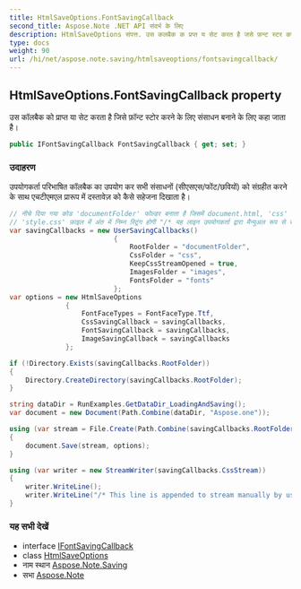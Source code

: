 ```yaml
---
title: HtmlSaveOptions.FontSavingCallback
second_title: Aspose.Note .NET API संदर्भ के लिए
description: HtmlSaveOptions संपत्त. उस कलबैक क प्रप्त य सेट करत है जसे फ़न्ट स्टर करने के लए संसधन बनने के लए कह जत है
type: docs
weight: 90
url: /hi/net/aspose.note.saving/htmlsaveoptions/fontsavingcallback/
---
```

## HtmlSaveOptions.FontSavingCallback property

उस कॉलबैक को प्राप्त या सेट करता है जिसे फ़ॉन्ट स्टोर करने के लिए संसाधन बनाने के लिए कहा जाता है।

```csharp
public IFontSavingCallback FontSavingCallback { get; set; }
```

### उदाहरण

उपयोगकर्ता परिभाषित कॉलबैक का उपयोग कर सभी संसाधनों (सीएसएस/फोंट/छवियों) को संग्रहीत करने के साथ एचटीएमएल प्रारूप में दस्तावेज़ को कैसे सहेजना दिखाता है।

```csharp
// नीचे दिया गया कोड 'documentFolder' फोल्डर बनाता है जिसमें document.html, 'css' फोल्डर 'style.css' फाइल के साथ, 'इमेज' फोल्डर इमेज के साथ और 'फोंट' फोल्डर फॉन्ट के साथ होता है।
// 'style.css' फ़ाइल में अंत में निम्न स्ट्रिंग होगी "/* यह लाइन उपयोगकर्ता द्वारा मैन्युअल रूप से स्ट्रीम करने के लिए जोड़ी गई है */"
var savingCallbacks = new UserSavingCallbacks()
                          {
                              RootFolder = "documentFolder",
                              CssFolder = "css",
                              KeepCssStreamOpened = true,
                              ImagesFolder = "images",
                              FontsFolder = "fonts"
                          };
var options = new HtmlSaveOptions
              {
                  FontFaceTypes = FontFaceType.Ttf,
                  CssSavingCallback = savingCallbacks,
                  FontSavingCallback = savingCallbacks,
                  ImageSavingCallback = savingCallbacks
              };

if (!Directory.Exists(savingCallbacks.RootFolder))
{
    Directory.CreateDirectory(savingCallbacks.RootFolder);
}

string dataDir = RunExamples.GetDataDir_LoadingAndSaving();
var document = new Document(Path.Combine(dataDir, "Aspose.one"));

using (var stream = File.Create(Path.Combine(savingCallbacks.RootFolder, "document.html")))
{
    document.Save(stream, options);
}

using (var writer = new StreamWriter(savingCallbacks.CssStream))
{
    writer.WriteLine();
    writer.WriteLine("/* This line is appended to stream manually by user */");
}
```

### यह सभी देखें

* interface [IFontSavingCallback](../../../aspose.note.saving.html/ifontsavingcallback/)
* class [HtmlSaveOptions](../)
* नाम स्थान [Aspose.Note.Saving](../../htmlsaveoptions/)
* सभा [Aspose.Note](../../../)


